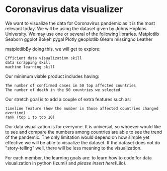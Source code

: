# Coronavirus data visualizer
We want to visualize the data for Coronavirus pandemic as it is the most relevant today. We will be using the dataset given by Johns Hopkins University. We may use one or several of the following libraries. 
    Matplotlib
    Seaborn
    ggplot
    Bokeh
    pygal
    Plotly
    geoplotlib
    Gleam
    missingno
    Leather

matplotlibBy doing this, we will get to explore:

    Efficient data visualization skill
    data scrapping skill
    machine learning skill

Our minimum viable product includes having:

    The number of confirmed cases in 50 top affected countries
    The number of death in the 50 countries we selected

Our stretch goal is to add a couple of extra features such as:

    timeline feature (how the number in those affected countries changed overtime)
    rank (top 1 to top 10)

Our data visualization is for everyone. It is universal, so whoever would like to see and compare the numbers among countries are able to see the trend of the pandemic. The only limitation would depend on how simple yet effective we will be able to visualize the dataset. If the dataset does not do "story-telling" well, there will be less meaning to the visualization.

For each member, the learning goals are: to learn how to code for data visualization in python (Izumi) and *please insert here*(Lilo). 
